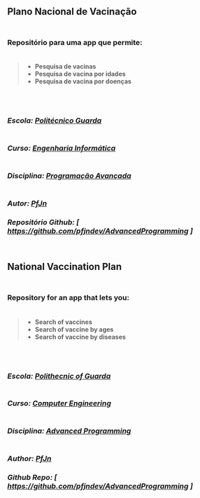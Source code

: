 
#

## <strong>Plano Nacional de Vacinação<strong> <br></br>


### Repositório para uma app que permite: <br></br>


<blockquote>
  <ul>
    <li> Pesquisa de vacinas </li>
    <li> Pesquisa de vacina por idades </li>
    <li> Pesquisa de vacina por doenças </li>
  </ul>
</blockquote> <br></br>


### <em> Escola: [Politécnico Guarda]( https://politecnicoguarda.pt) </em> <br></br>

### <em> Curso: [Engenharia Informática](https://cloud.sysnovare.pt/ipg/planos_estudos_geral.formview?p_Pe=55) </em> <br></br>

### <em> Disciplina: [Programação Avançada](https://cloud.sysnovare.pt/ipg/disciplinas_geral.formview?p_cad_codigo=UINF1069&pv_periodo_pe=2S&p_ano_lectivo=2021) </em> <br></br>

### <strong> <em> Autor: [PfJn](https://github.com/pfjndev) </em> </strong>

### <strong> <em> Repositório Github: [ https://github.com/pfjndev/AdvancedProgramming ] </strong> </em> <br></br> 


#

## <strong>National Vaccination Plan<strong></strong> <br></br>


### Repository for an app that lets you: <br></br>


<blockquote>
  <ul>
    <li> Search of vaccines </li>
    <li> Search of vaccine by ages </li>
    <li> Search of vaccine by diseases </li>
  </ul>
</blockquote> <br></br>


### <em> Escola: [Polithecnic of Guarda]( https://politecnicoguarda.pt ) </em> <br></br>

### <em> Curso: [Computer Engineering](https://cloud.sysnovare.pt/ipg/planos_estudos_geral.formview?p_Pe=55) </em> <br></br>

### <em> Disciplina: [Advanced Programming](https://cloud.sysnovare.pt/ipg/disciplinas_geral.formview?p_cad_codigo=UINF1069&pv_periodo_pe=2S&p_ano_lectivo=2021 ) </em> <br></br>


### <strong> <em>Author: [PfJn](https://github.com/pfjndev)</em> </strong>

### <strong> <em> Github Repo: [ https://github.com/pfjndev/AdvancedProgramming ] </em> </strong>